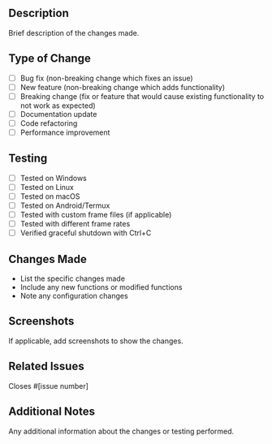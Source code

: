 ## Description
Brief description of the changes made.

## Type of Change
- [ ] Bug fix (non-breaking change which fixes an issue)
- [ ] New feature (non-breaking change which adds functionality)
- [ ] Breaking change (fix or feature that would cause existing functionality to not work as expected)
- [ ] Documentation update
- [ ] Code refactoring
- [ ] Performance improvement

## Testing
- [ ] Tested on Windows
- [ ] Tested on Linux
- [ ] Tested on macOS
- [ ] Tested on Android/Termux
- [ ] Tested with custom frame files (if applicable)
- [ ] Tested with different frame rates
- [ ] Verified graceful shutdown with Ctrl+C

## Changes Made
- List the specific changes made
- Include any new functions or modified functions
- Note any configuration changes

## Screenshots
If applicable, add screenshots to show the changes.

## Related Issues
Closes #[issue number]

## Additional Notes
Any additional information about the changes or testing performed.
